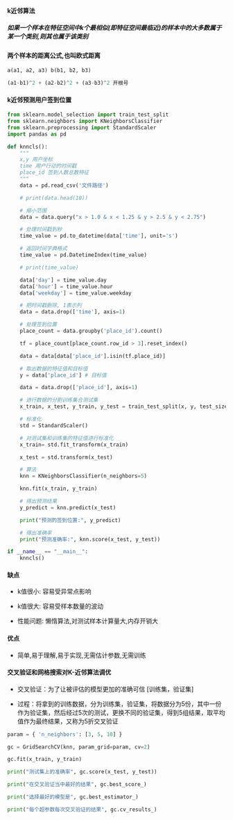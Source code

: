 #### k近邻算法

##### 如果一个样本在特征空间中k个最相似(即特征空间最临近)的样本中的大多数属于某一个类别,则其也属于该类别

#### 两个样本的距离公式,也叫欧式距离

```python
a(a1, a2, a3) b(b1, b2, b3)

(a1-b1)^2 + (a2-b2)^2 + (a3-b3)^2 开根号
```

#### k近邻预测用户签到位置

```python
from sklearn.model_selection import train_test_split
from sklearn.neighbors import KNeighborsClassifier
from sklearn.preprocessing import StandardScaler
import pandas as pd

def knncls():
    """
    x,y 用户坐标
    time 用户行动的时间戳
    place_id 签到人数总数特征
    """
    data = pd.read_csv('文件路径')

    # print(data.head(10))

    # 缩小范围
    data = data.query("x > 1.0 & x < 1.25 & y > 2.5 & y < 2.75")

    # 处理时间戳到秒
    time_value = pd.to_datetime(data['time'], unit='s')

    # 返回时间字典格式
    time_value = pd.DatetimeIndex(time_value)

    # print(time_value)

    data['day'] = time_value.day
    data['hour'] = time_value.hour
    data['weekday'] = time_value.weekday

    # 把时间戳删除, 1表示列
    data = data.drop(['time'], axis=1)

    # 处理签到位置
    place_count = data.groupby('place_id').count()

    tf = place_count[place_count.row_id > 3].reset_index()

    data = data[data['place_id'].isin(tf.place_id)]

    # 取出数据的特征值和目标值
    y = data['place_id'] # 目标值

    data = data.drop(['place_id'], axis=1)

    # 进行数据的分割训练集合测试集
    x_train, x_test, y_train, y_test = train_test_split(x, y, test_size=0.25)

    # 标准化
    std = StandardScaler()

    # 对测试集和训练集的特征值进行标准化
    x_train= std.fit_transform(x_train)

    x_test = std.transform(x_test)

    # 算法
    knn = KNeighborsClassifier(n_neighbors=5)

    knn.fit(x_train, y_train)

    # 得出预测结果
    y_predict = knn.predict(x_test)

    print("预测的签到位置:", y_predict)

    # 得出准确率
    print("预测准确率:", knn.score(x_test, y_test))

if __name__ == "__main__":
    knncls()
```

#### 缺点

* k值很小: 容易受异常点影响

* k值很大: 容易受样本数量的波动

* 性能问题: 懒惰算法,对测试样本计算量大,内存开销大

#### 优点

* 简单,易于理解,易于实现,无需估计参数,无需训练

#### 交叉验证和网格搜索对K-近邻算法调优

* 交叉验证：为了让被评估的模型更加的准确可信 [训练集，验证集]

* 过程：将拿到的训练数据，分为训练集，验证集，将数据分为5份，其中一份作为验证集，然后经过5次的测试，更换不同的验证集，得到5组结果，取平均值作为最终结果，又称为5折交叉验证

```python
param = { 'n_neighbors': [3, 5, 10] }

gc = GridSearchCV(knn, param_grid=param, cv=2)

gc.fit(x_train, y_train)

print("测试集上的准确率", gc.score(x_test, y_test))

print("在交叉验证当中最好的结果", gc.best_score_)

print("选择最好的模型是", gc.best_estimator_)

print("每个超参数每次交叉验证的结果", gc.cv_results_)
```




